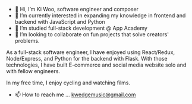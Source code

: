 

- 👋 Hi, I’m Ki Woo, software engineer and composer
- 👀 I’m currently interested in expanding my knowledge in frontend and backend with JavaScript and Python
- 🌱 I’m studied full-stack development @ App Academy
- 💞️ I’m looking to collaborate on fun projects that solve creators' problems.

As a full-stack software engineer, I have enjoyed using React/Redux, Node/Express, and Python for the backend with Flask. With those technologies, I have built E-commerce and social media website solo and with fellow engineers.

In my free time, I enjoy cycling and watching films.

- 📫 How to reach me ...  kwedgemusic@gmail.com





<!---
kiwookim/kiwookim is a ✨ special ✨ repository because its `README.md` (this file) appears on your GitHub profile.
You can click the Preview link to take a look at your changes.
--->
